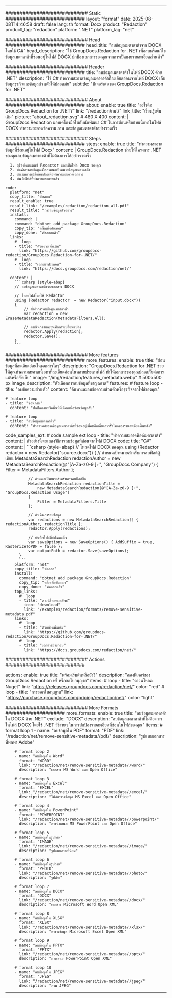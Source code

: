 
---
############################# Static ############################
layout: "format"
date:  2025-08-08T14:46:58
draft: false
lang: th
format: Docx
product: "Redaction"
product_tag: "redaction"
platform: ".NET"
platform_tag: "net"

############################# Head ############################
head_title: "ลบข้อมูลเมตาดาต้าจาก DOCX โดยใช้ C#"
head_description: "ใช้ GroupDocs.Redaction for .NET เพื่อลบหรือแก้ไขข้อมูลเมตาดาต้าที่ซ่อนอยู่ในไฟล์ DOCX ปกป้องเอกสารของคุณจากการเปิดเผยรายละเอียดส่วนตัว"

############################# Header ############################
title: "ลบข้อมูลเมตาดาต้าในไฟล์ DOCX ด้วย .NET" 
description: "ใช้ C# ทำความสะอาดข้อมูลเมตาดาต้าที่ละเอียดอ่อนจากไฟล์ DOCX เก็บข้อมูลธุรกิจและข้อมูลส่วนตัวให้ปลอดภัย"
subtitle: "ฟีเจอร์เด่นของ GroupDocs.Redaction for .NET" 

############################# About ############################
about:
    enable: true
    title: "อะไรคือ GroupDocs.Redaction for .NET?"
    link: "/redaction/net/"
    link_title: "เรียนรู้เพิ่มเติม"
    picture: "about_redaction.svg" # 480 X 400
    content: |
       GroupDocs.Redaction มอบเครื่องมือให้กับนักพัฒนา C# ในการซ่อนหรือย้ายเนื้อหาในไฟล์ DOCX ทำความสะอาดข้อความ ภาพ และข้อมูลเมตาดาต้าอย่างรวดเร็ว

############################# Steps ############################
steps:
    enable: true
    title: "ทำความสะอาดข้อมูลที่ซ่อนอยู่ในไฟล์ Docx"
    content: |
      GroupDocs.Redaction ช่วยให้โครงการ .NET ของคุณลบข้อมูลเมตาดาต้าที่ไม่ต้องการได้อย่างรวดเร็ว
      
      1. สร้างอินสแตนซ์ Redactor และเปิดไฟล์ Docx ของคุณ
      2. ตั้งค่าการลบข้อมูลเพื่อกำหนดเป้าหมายข้อมูลเมตาดาต้า
      3. ดำเนินการเปลี่ยนแปลงเพื่อทำความสะอาดเอกสาร
      4. บันทึกไฟล์ที่ทำความสะอาดแล้ว
   
    code:
      platform: "net"
      copy_title: "คัดลอก"
      result_enable: true
      result_link: "/examples/redaction/redaction_all.pdf"
      result_title: "การลบข้อมูลตัวอย่าง"
      install:
        command: |
        command: "dotnet add package GroupDocs.Redaction"
        copy_tip: "คลิ๊กเพื่อคัดลอก"
        copy_done: "คัดลอกแล้ว"
      links:
        #  loop
        - title: "ตัวอย่างเพิ่มเติม"
          link: "https://github.com/groupdocs-redaction/GroupDocs.Redaction-for-.NET/"
        #  loop
        - title: "เอกสารประกอบ"
          link: "https://docs.groupdocs.com/redaction/net/"
          
      content: |
        ```csharp {style=abap}
        // ลบข้อมูลเมตาดาต้าจากเอกสาร DOCX

        // โหลดไฟล์โดยใช้ Redactor
        using (Redactor redactor  = new Redactor("input.docx"))
        {
            // ตั้งค่าการลบข้อมูลเมตาดาต้า
            var redaction = new EraseMetadataRedaction(MetadataFilters.All);
            
            // ดำเนินการและบันทึกการเปลี่ยนแปลง
            redactor.Apply(redaction);
            redactor.Save();
        }
        ```            


############################# More features ############################
more_features:
  enable: true
  title: "ซ่อนข้อมูลที่ละเอียดอ่อนในเอกสารใดๆ"
  description: "GroupDocs.Redaction for .NET ช่วยให้คุณทำความสะอาดเนื้อหาที่ละเอียดอ่อนในหลายประเภทไฟล์ ทำให้เอกสารของคุณปลอดภัยต่อการแชร์หรือจัดเก็บ"
  image: "/img/redaction/features_metadata.webp" # 500x500 px
  image_description: "ตัวเลือกการลบข้อมูลที่ชาญฉลาด"
  features:
    # feature loop
    - title: "ลบข้อความส่วนตัว"
      content: "ค้นหาและลบข้อความส่วนตัวหรือธุรกิจจากไฟล์ของคุณ"

    # feature loop
    - title: "ซ่อนภาพ"
      content: "ปกปิดภาพหรือพื้นที่ที่เลือกเพื่อซ่อนข้อมูลลับ"

    # feature loop
    - title: "ลบข้อมูลเมตาดาต้า"
      content: "ทำความสะอาดข้อมูลเมตาดาต้าที่ซ่อนอยู่เพื่อหลีกเลี่ยงการรั่วไหลของรายละเอียดพื้นหลัง"
      
  code_samples_ext:
    # code sample ext loop
    - title: "ทำความสะอาดฟิลด์เมตาดาต้า"
      content: |
        ตัวอย่างนี้จะแสดงวิธีการลบข้อมูลที่ซ่อนจากไฟล์ DOCX
      code:
        title: "C#"
        content: |
          ```csharp {style=abap}
          //  โหลดไฟล์ DOCX ของคุณ
          using (Redactor redactor  = new Redactor("source.docx"))
          {
              // กำหนดเป้าหมายสำหรับการลบฟิลด์ผู้เขียน
              MetadataSearchRedaction redactionAuthor = 
                  new MetadataSearchRedaction(@"[A-Za-z0-9 ]+", "GroupDocs Company")
              {
                  Filter = MetadataFilters.Author
              };

              // กำหนดเป้าหมายสำหรับการลบฟิลด์ชื่อ
              MetadataSearchRedaction redactionTitle = 
                  new MetadataSearchRedaction(@"[A-Za-z0-9 ]+", "GroupDocs.Redaction Usage")
              {
                  Filter = MetadataFilters.Title
              };

              // ดำเนินการลบข้อมูล
              var redactions = new MetadataSearchRedaction[] { redactionAuthor, redactionTitle };
              redactor.Apply(redactions);

              // บันทึกไฟล์ที่อัปเดตแล้ว
              var saveOptions = new SaveOptions() { AddSuffix = true, RasterizeToPDF = false };
              var outputPath = redactor.Save(saveOptions);
          }
          ```
        platform: "net"
        copy_title: "คัดลอก"
        install:
          command: "dotnet add package GroupDocs.Redaction"
          copy_tip: "คลิ๊กเพื่อคัดลอก"
          copy_done: "คัดลอกแล้ว"
        top_links:
          #  loop
          - title: "ดาวน์โหลดผลลัพธ์"
            icon: "download"
            link: "/examples/redaction/formats/remove-sensitive-metadata.pdf"
        links:
          #  loop
          - title: "ตัวอย่างเพิ่มเติม"
            link: "https://github.com/groupdocs-redaction/GroupDocs.Redaction-for-.NET/"
          #  loop
          - title: "เอกสารประกอบ"
            link: "https://docs.groupdocs.com/redaction/net/"


############################# Actions ############################

actions:
  enable: true
  title: "พร้อมเริ่มต้นหรือยัง?"
  description: "ลองฟีเจอร์ของ GroupDocs.Redaction ฟรี หรือขอใบอนุญาต"
  items:
    #  loop
    - title: "ดาวน์โหลด Nuget"
      link: "https://releases.groupdocs.com/redaction/net/"
      color: "red"
        #  loop
    - title: "การออกใบอนุญาต"
      link: "https://purchase.groupdocs.com/pricing/redaction/net/"
      color: "light"


############################# More Formats #####################
more_formats:
    enable: true
    title: "ลบข้อมูลเมตาดาต้าใน DOCX ด้วย .NET"
    exclude: "DOCX"
    description: "ลบข้อมูลเมตาดาต้าที่ไม่ต้องการในไฟล์ DOCX โดยใช้ .NET วิธีง่ายๆ ในการปกป้องรายละเอียดที่ซ่อนในไฟล์ของคุณ"
    items: 
        # format loop 1
        - name: "ลบข้อมูลใน PDF"
          format: "PDF"
          link: "/redaction/net/remove-sensitive-metadata//pdf/"
          description: "รูปแบบเอกสารที่พกพา Adobe"

        # format loop 2
        - name: "ลบข้อมูลใน Word"
          format: "WORD"
          link: "/redaction/net/remove-sensitive-metadata//word/"
          description: "เอกสาร MS Word และ Open Office"
          
        # format loop 3
        - name: "ลบข้อมูลใน Excel"
          format: "EXCEL"
          link: "/redaction/net/remove-sensitive-metadata//excel/"
          description: "ไฟล์ตารางข้อมูล MS Excel และ Open Office"

        # format loop 4
        - name: "ลบข้อมูลใน PowerPoint"
          format: "POWERPOINT"
          link: "/redaction/net/remove-sensitive-metadata//powerpoint/"
          description: "การนำเสนอ MS PowerPoint และ Open Office"

        # format loop 5
        - name: "ลบข้อมูลในรูปภาพ"
          format: "IMAGE"
          link: "/redaction/net/remove-sensitive-metadata//image/"
          description: "รูปแบบภาพที่นิยม"

        # format loop 6
        - name: "ลบข้อมูลในรูปถ่าย"
          format: "PHOTO"
          link: "/redaction/net/remove-sensitive-metadata//photo/"
          description: "รูปถ่าย"

        # format loop 7
        - name: "ลบข้อมูลใน DOCX"
          format: "DOCX"
          link: "/redaction/net/remove-sensitive-metadata//docx/"
          description: "เอกสาร Microsoft Word Open XML"
          
        # format loop 8
        - name: "ลบข้อมูลใน XLSX"
          format: "XLSX"
          link: "/redaction/net/remove-sensitive-metadata//xlsx/"
          description: "ตารางข้อมูล Microsoft Excel Open XML"
          
        # format loop 9
        - name: "ลบข้อมูลใน PPTX"
          format: "PPTX"
          link: "/redaction/net/remove-sensitive-metadata//pptx/"
          description: "การเสนอ PowerPoint Open XML"

        # format loop 10
        - name: "ลบข้อมูลใน JPEG"
          format: "JPEG"
          link: "/redaction/net/remove-sensitive-metadata//jpeg/"
          description: "ภาพ JPEG"


---